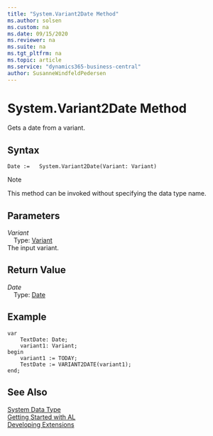 ```yaml
---
title: "System.Variant2Date Method"
ms.author: solsen
ms.custom: na
ms.date: 09/15/2020
ms.reviewer: na
ms.suite: na
ms.tgt_pltfrm: na
ms.topic: article
ms.service: "dynamics365-business-central"
author: SusanneWindfeldPedersen
---
```

[//]: # (START>DO_NOT_EDIT)
[//]: # (IMPORTANT:Do not edit any of the content between here and the END>DO_NOT_EDIT.)
[//]: # (Any modifications should be made in the .xml files in the ModernDev repo.)
# System.Variant2Date Method
Gets a date from a variant.


## Syntax
```
Date :=   System.Variant2Date(Variant: Variant)
```
> [!NOTE]  
> This method can be invoked without specifying the data type name.  
## Parameters
*Variant*  
&emsp;Type: [Variant](../variant/variant-data-type.md)  
The input variant.  


## Return Value
*Date*  
&emsp;Type: [Date](../date/date-data-type.md)  
  


[//]: # (IMPORTANT: END>DO_NOT_EDIT)


## Example  

```  
var
    TextDate: Date;
    variant1: Variant;
begin
    variant1 := TODAY;  
    TestDate := VARIANT2DATE(variant1);  
end;
```  


## See Also
[System Data Type](system-data-type.md)  
[Getting Started with AL](../../devenv-get-started.md)  
[Developing Extensions](../../devenv-dev-overview.md)